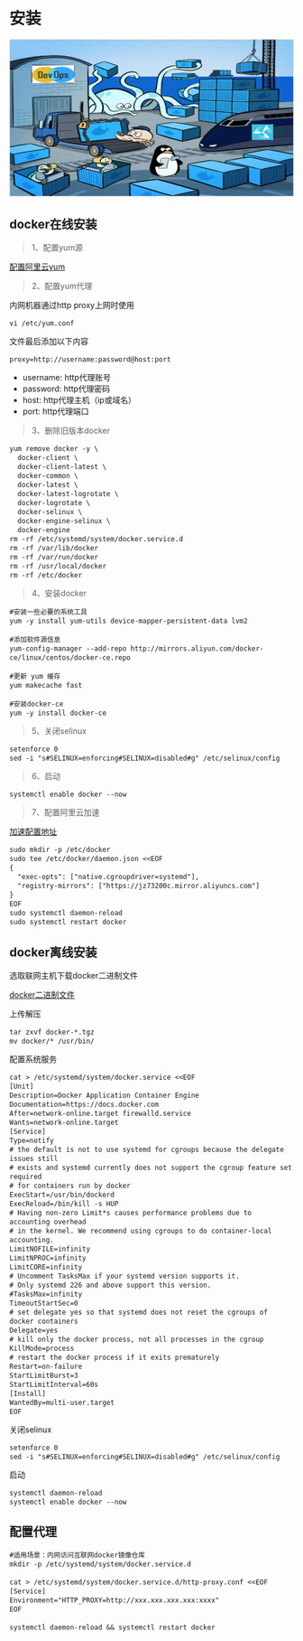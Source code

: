 # 安装
![](../../../assets/laurel-docker-containers.png)
## docker在线安装

> 1、配置yum源

[配置阿里云yum](https://www.cnblogs.com/operationhome/p/11094493.html)

> 2、配置yum代理

内网机器通过http proxy上网时使用

    vi /etc/yum.conf
    
文件最后添加以下内容

    proxy=http://username:password@host:port
    
- username: http代理账号
- password: http代理密码
- host: http代理主机（ip或域名）
- port: http代理端口

> 3、删除旧版本docker

    yum remove docker -y \
      docker-client \
      docker-client-latest \
      docker-common \
      docker-latest \
      docker-latest-logrotate \
      docker-logrotate \
      docker-selinux \
      docker-engine-selinux \
      docker-engine
    rm -rf /etc/systemd/system/docker.service.d
    rm -rf /var/lib/docker
    rm -rf /var/run/docker
    rm -rf /usr/local/docker
    rm -rf /etc/docker
    
> 4、安装docker

    #安装一些必要的系统工具
    yum -y install yum-utils device-mapper-persistent-data lvm2
    
    #添加软件源信息
    yum-config-manager --add-repo http://mirrors.aliyun.com/docker-ce/linux/centos/docker-ce.repo
    
    #更新 yum 缓存
    yum makecache fast
    
    #安装docker-ce
    yum -y install docker-ce
    
> 5、关闭selinux

    setenforce 0
    sed -i "s#SELINUX=enforcing#SELINUX=disabled#g" /etc/selinux/config
    
> 6、启动

    systemctl enable docker --now
    
> 7、配置阿里云加速

[加速配置地址](https://cr.console.aliyun.com/cn-hangzhou/instances/mirrors)

    sudo mkdir -p /etc/docker
    sudo tee /etc/docker/daemon.json <<EOF
    {
      "exec-opts": ["native.cgroupdriver=systemd"],
      "registry-mirrors": ["https://jz73200c.mirror.aliyuncs.com"]
    }
    EOF
    sudo systemctl daemon-reload
    sudo systemctl restart docker

## docker离线安装

选取联网主机下载docker二进制文件

[docker二进制文件](https://download.docker.com/linux/static/stable/x86_64/)

上传解压

    tar zxvf docker-*.tgz
    mv docker/* /usr/bin/
    
配置系统服务

    cat > /etc/systemd/system/docker.service <<EOF
    [Unit]
    Description=Docker Application Container Engine
    Documentation=https://docs.docker.com
    After=network-online.target firewalld.service
    Wants=network-online.target
    [Service]
    Type=notify
    # the default is not to use systemd for cgroups because the delegate issues still
    # exists and systemd currently does not support the cgroup feature set required
    # for containers run by docker
    ExecStart=/usr/bin/dockerd
    ExecReload=/bin/kill -s HUP 
    # Having non-zero Limit*s causes performance problems due to accounting overhead
    # in the kernel. We recommend using cgroups to do container-local accounting.
    LimitNOFILE=infinity
    LimitNPROC=infinity
    LimitCORE=infinity
    # Uncomment TasksMax if your systemd version supports it.
    # Only systemd 226 and above support this version.
    #TasksMax=infinity
    TimeoutStartSec=0
    # set delegate yes so that systemd does not reset the cgroups of docker containers
    Delegate=yes
    # kill only the docker process, not all processes in the cgroup
    KillMode=process
    # restart the docker process if it exits prematurely
    Restart=on-failure
    StartLimitBurst=3
    StartLimitInterval=60s
    [Install]
    WantedBy=multi-user.target
    EOF

关闭selinux
    
    setenforce 0
    sed -i "s#SELINUX=enforcing#SELINUX=disabled#g" /etc/selinux/config
    
启动

    systemctl daemon-reload
    systemctl enable docker --now
    
## 配置代理 ##

	#适用场景：内网访问互联网docker镜像仓库
	mkdir -p /etc/systemd/system/docker.service.d

	cat > /etc/systemd/system/docker.service.d/http-proxy.conf <<EOF
	[Service]
	Environment="HTTP_PROXY=http://xxx.xxx.xxx.xxx:xxxx"
	EOF

	systemctl daemon-reload && systemctl restart docker
   